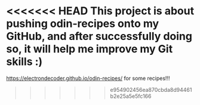 <<<<<<< HEAD
This project is about pushing odin-recipes onto my GitHub, and after successfully doing so, it will help me improve my Git skills :)
=======
https://electrondecoder.github.io/odin-recipes/ for some recipes!!!
>>>>>>> e954902456ea870cbda8d94461b2e25a5e5fc166
